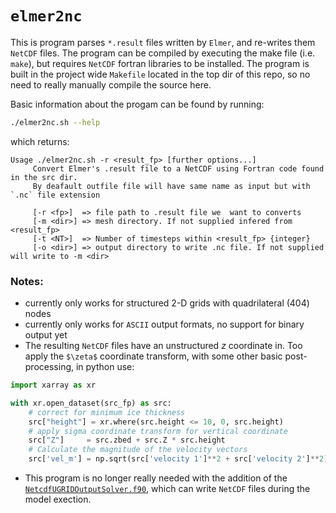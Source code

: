 
# `elmer2nc`

This is program parses `*.result` files written by `Elmer`, and re-writes them `NetCDF` files. The program can be compiled by executing the make file (i.e. `make`), but requires `NetCDF` fortran libraries to be installed. The program is built in the project wide `Makefile` located in the top dir of this repo, so no need to really manually compile the source here. 

Basic information about the progam can be found by running:
```bash
./elmer2nc.sh --help
```
which returns:
```shell
Usage ./elmer2nc.sh -r <result_fp> [further options...]
     Convert Elmer's .result file to a NetCDF using Fortran code found in the src dir.
     By deafault outfile file will have same name as input but with `.nc` file extension

     [-r <fp>]  => file path to .result file we  want to converts
     [-m <dir>] => mesh directory. If not supplied infered from <result_fp>
     [-t <NT>]  => Number of timesteps within <result_fp> {integer}
     [-o <dir>] => output directory to write .nc file. If not supplied will write to -m <dir>
```

### Notes:
 - currently only works for structured 2-D grids with quadrilateral (404) nodes  
 - currently only works for `ASCII` output formats, no support for binary output yet  
 - The resulting `NetCDF` files have an unstructured $z$ coordinate in. Too apply the `$\zeta$` coordinate transform, with some other basic post-processing, in python use:
  ```python
  import xarray as xr

  with xr.open_dataset(src_fp) as src:
      # correct for minimum ice thickness
      src["height"] = xr.where(src.height <= 10, 0, src.height)
      # apply sigma coordinate transform for vertical coordinate
      src["Z"]     = src.zbed + src.Z * src.height
      # Calculate the magnitude of the velocity vectors
      src['vel_m'] = np.sqrt(src['velocity 1']**2 + src['velocity 2']**2)    
```
 - This program is no longer really needed with the addition of the [`NetcdfUGRIDOutputSolver.f90`](https://github.com/andrewdnolan/thermal-structure/blob/main/src/elmer_src/NetcdfUGRIDOutputSolver.f90), which can write `NetCDF` files during the model exection.  
